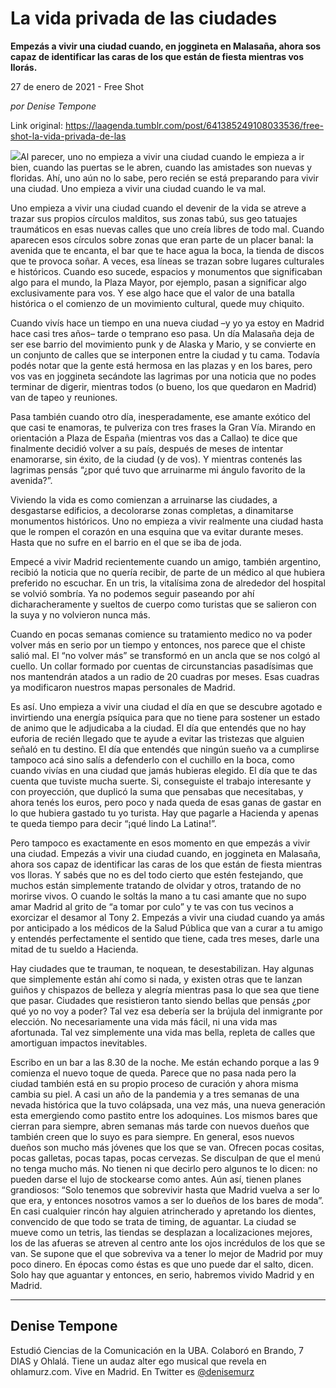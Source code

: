 # La vida privada de las ciudades

**Empezás a vivir una ciudad cuando, en joggineta en Malasaña, ahora sos capaz de  identificar las caras de los que están de fiesta mientras vos llorás.**

27 de enero de 2021 - Free Shot

_por Denise Tempone_

Link original: https://laagenda.tumblr.com/post/641385249108033536/free-shot-la-vida-privada-de-las

![](https://64.media.tumblr.com/a9ffef7c4af093543211b2067a9b5cc9/665e8e3a672e7d0d-6c/s500x750/6a2e885e274d5e897bf8c79375338b0611e6ed1f.jpg)Al parecer, uno no empieza a vivir una
ciudad cuando le empieza a ir bien, cuando las puertas se le abren, cuando las
amistades son nuevas y floridas. Ahí, uno aún
no lo sabe, pero recién se está preparando
para vivir una ciudad. Uno empieza a vivir una ciudad cuando le va mal.     

Uno empieza a vivir una ciudad cuando el devenir de la vida se atreve a trazar sus propios círculos malditos,
sus zonas tabú, sus geo tatuajes traumáticos en esas nuevas calles que uno creía
libres de todo mal. Cuando aparecen esos círculos sobre zonas que eran parte de
un placer banal: la avenida que te encanta, el bar que te hace agua la boca, la
tienda de discos que te provoca soñar. A veces, esa líneas se trazan sobre lugares culturales e
históricos. Cuando eso sucede, espacios y monumentos que significaban algo para
el mundo, la Plaza Mayor, por ejemplo, pasan a significar algo exclusivamente
para vos. Y ese algo hace que el valor de una batalla histórica o el comienzo
de un movimiento cultural, quede muy chiquito. 
       

Cuando vivís hace un tiempo en una nueva
ciudad –y yo ya estoy en Madrid hace
casi tres años– tarde o temprano eso pasa. Un día Malasaña deja de ser ese
barrio del movimiento punk y de Alaska y Mario, y se convierte en un conjunto
de calles que se interponen entre la ciudad y tu cama. Todavía podés notar que
la gente está hermosa en las plazas y en los bares, pero vos vas en
joggineta secándote las lagrimas por una
noticia que no podes terminar de digerir, mientras todos (o bueno, los que
quedaron en Madrid) van de tapeo y reuniones. 

Pasa también cuando otro día, inesperadamente,
ese amante exótico del que casi te enamoras, te pulveriza con tres frases la
Gran Vía. Mirando en orientación a Plaza de España
(mientras vos das a Callao) te dice que finalmente decidió volver a su país,
después de meses de intentar enamorarse, sin éxito, de la ciudad (y de vos). Y mientras
contenés las lagrimas pensás “¿por qué tuvo que arruinarme mi ángulo favorito
de la avenida?”.    

Viviendo la vida es como comienzan a
arruinarse las ciudades, a desgastarse edificios, a decolorarse zonas
completas, a dinamitarse monumentos históricos. 
Uno no empieza a vivir realmente una ciudad hasta que le rompen el
corazón en una esquina que va evitar durante meses. Hasta que no sufre en el
barrio en el que se iba de joda.      

Empecé a vivir Madrid recientemente cuando un
amigo, también argentino, recibió la noticia que no quería recibir, de parte de
un médico al que hubiera preferido no
escuchar. En un tris, la vitalísima zona de alrededor
del hospital se volvió sombría. Ya no podemos seguir paseando por ahí
dicharacheramente y sueltos de cuerpo como turistas que se salieron con la suya
y no volvieron nunca más. 

Cuando en pocas semanas comience su
tratamiento medico no va poder volver más en serio por un tiempo y entonces,
nos parece que el chiste salió mal. El “no volver más” se transformó en un ancla que se nos colgó al cuello.
Un collar formado por cuentas de circunstancias pasadísimas que nos mantendrán
atados a un radio de 20 cuadras por meses. Esas cuadras ya modificaron nuestros
mapas personales de Madrid.    

Es así. Uno empieza a vivir una ciudad el
día en que  se descubre agotado e
invirtiendo una energía psíquica para que no tiene para sostener un estado de
animo que le adjudicaba a la ciudad. El día que entendés que no hay euforia de
recién llegado que te ayude a evitar las
tristezas que alguien señaló en tu destino. El día que entendés que ningún
sueño va a cumplirse tampoco acá sino salís
a defenderlo con el cuchillo en la boca, como cuando vivías en una ciudad que
jamás hubieras elegido. El día que te das cuenta que tuviste mucha suerte. Si, conseguiste
el trabajo interesante y con proyección, que duplicó la suma que pensabas que necesitabas, y ahora tenés los euros, pero poco y nada
queda de esas ganas de gastar en lo que hubiera gastado tu yo turista. Hay que pagarle a Hacienda y apenas te queda
tiempo para decir “¡qué lindo La Latina!”.  

Pero tampoco es exactamente en esos
momento en que empezás a vivir una ciudad. Empezás a vivir una ciudad cuando,
en joggineta en Malasaña, ahora sos capaz de 
identificar las caras de los que están de fiesta mientras vos lloras. Y
sabés que no es del todo cierto que estén
festejando, que muchos están simplemente tratando de olvidar y otros, tratando
de no morirse vivos.  O cuando le soltás
la mano a tu casi amante que no supo amar Madrid al grito de “a tomar por
culo” y te vas con tus vecinos a exorcizar el desamor al Tony 2. Empezás a vivir una ciudad cuando ya amás por
anticipado a los médicos de
la Salud Pública que van a curar a tu amigo y entendés perfectamente el sentido
que tiene, cada tres meses, darle una mitad de tu sueldo a Hacienda.         

Hay ciudades que te trauman, te noquean,
te desestabilizan.
Hay algunas que simplemente
están ahí como si nada, y existen otras que te lanzan guiños y chispazos de belleza y alegría mientras pasa lo
que sea que tiene que pasar. Ciudades que resistieron tanto siendo bellas que
pensás ¿por qué yo no voy a poder? Tal vez esa debería ser la brújula del
inmigrante por elección. No necesariamente una vida más fácil, ni una vida mas
afortunada. Tal vez simplemente una vida mas bella, repleta de calles que
amortiguan impactos inevitables.

Escribo en un bar a las 8.30 de la noche.
Me están echando porque a las 9 comienza el nuevo toque de queda. Parece que no
pasa nada pero la ciudad también está en su propio proceso de curación y ahora
misma cambia su piel. A casi un año de la
pandemia y a tres semanas de una nevada histórica que la tuvo colápsada, una
vez más, una nueva generación esta emergiendo como pastito entre los adoquines.
Los mismos bares que cierran para siempre, abren semanas más tarde con nuevos
dueños que también creen que lo suyo es para siempre. En general, esos nuevos dueños son mucho más
jóvenes que los que se van. Ofrecen pocas cositas, pocas galletas, pocas tapas,
pocas cervezas. Se disculpan de que el menú no tenga mucho más. No tienen ni
que decirlo pero algunos te lo dicen: no pueden darse el lujo de stockearse
como antes. Aún así, tienen planes grandiosos: “Solo
tenemos que sobrevivir hasta que Madrid vuelva a ser lo que era, y entonces
nosotros vamos a ser lo dueños de los bares de moda”. En casi cualquier rincón
hay alguien atrincherado y apretando los dientes, convencido de que todo se trata de timing, de aguantar. La ciudad se mueve como un
tetris, las tiendas se desplazan a localizaciones mejores, los de las afueras
se atreven al centro ante los ojos incrédulos de los que se van. Se supone que
el que sobreviva va a tener lo mejor de Madrid por muy poco dinero. En épocas
como éstas es que uno puede dar el salto, dicen. Solo
hay que aguantar y entonces, en serio, habremos vivido Madrid y en Madrid. 



---

Denise Tempone
--------------

 Estudió Ciencias de la Comunicación en la UBA. Colaboró en Brando, 7 DIAS y Ohlalá. Tiene un audaz alter ego musical que revela en ohlamurz.com. Vive en Madrid. En Twitter es [@denisemurz](https://twitter.com/denisemurz) 

